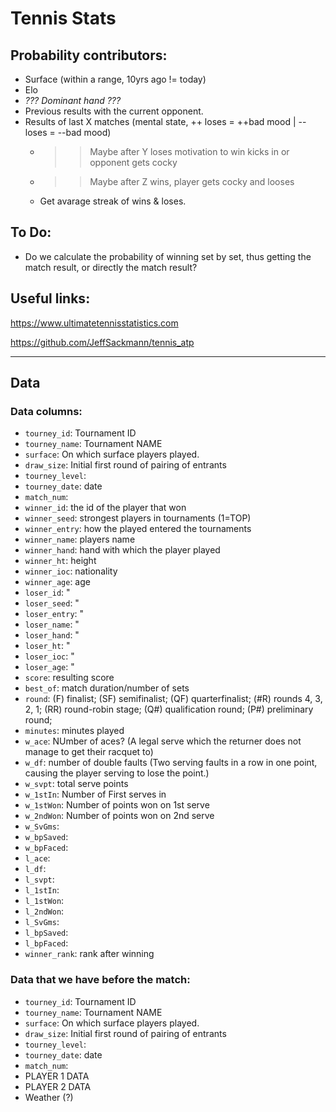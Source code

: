 # Tennis Stats

## Probability contributors:
- Surface (within a range, 10yrs ago != today)
- Elo
- *??? Dominant hand ???*
- Previous results with the current opponent.
- Results of last X matches (mental state, ++ loses = ++bad mood | -- loses = --bad mood)
  - >> Maybe after Y loses motivation to win kicks in or opponent gets cocky
  - >> Maybe after Z wins, player gets cocky and looses
  - Get avarage streak of wins & loses.


## To Do:
- Do we calculate the probability of winning set by set, thus getting the match result, or directly the match result?


## Useful links:
https://www.ultimatetennisstatistics.com

https://github.com/JeffSackmann/tennis_atp



- - -


## Data

### Data columns:
- `tourney_id`: Tournament ID 
- `tourney_name`: Tournament NAME
- `surface`: On which surface players played.
- `draw_size`: Initial first round of pairing of entrants
- `tourney_level`: 
- `tourney_date`: date
- `match_num`: 
- `winner_id`: the id of the player that won
- `winner_seed`: strongest players in tournaments (1=TOP)
- `winner_entry`: how the played entered the tournaments
- `winner_name`: players name
- `winner_hand`: hand with which the player played
- `winner_ht`: height
- `winner_ioc`: nationality
- `winner_age`: age
- `loser_id`: "
- `loser_seed`: "
- `loser_entry`: "
- `loser_name`: "
- `loser_hand`: "
- `loser_ht`: "
- `loser_ioc`: "
- `loser_age`: "
- `score`: resulting score
- `best_of`: match duration/number of sets
- `round`: 	(F) finalist; (SF) semifinalist; (QF) quarterfinalist; (#R) rounds 4, 3, 2, 1; (RR) round-robin stage; (Q#) qualification round; (P#) preliminary round; 
- `minutes`: minutes played
- `w_ace`: NUmber of aces? (A legal serve which the returner does not manage to get their racquet to)
- `w_df`: number of double faults (Two serving faults in a row in one point, causing the player serving to lose the point.)
- `w_svpt`: total serve points
- `w_1stIn`:  Number of First serves in
- `w_1stWon`: Number of points won on 1st serve
- `w_2ndWon`: Number of points won on 2nd serve
- `w_SvGms`: 
- `w_bpSaved`: 
- `w_bpFaced`: 
- `l_ace`: 
- `l_df`:
- `l_svpt`: 
- `l_1stIn`: 
- `l_1stWon`: 
- `l_2ndWon`: 
- `l_SvGms`: 
- `l_bpSaved`: 
- `l_bpFaced`: 
- `winner_rank`: rank after winning


### Data that we have before the match:
- `tourney_id`: Tournament ID 
- `tourney_name`: Tournament NAME
- `surface`: On which surface players played.
- `draw_size`: Initial first round of pairing of entrants
- `tourney_level`: 
- `tourney_date`: date
- `match_num`: 
- PLAYER 1 DATA
- PLAYER 2 DATA
- Weather (?)